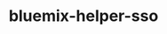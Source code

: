 ---
layout: default
title: bluemix-helper-sso
name: bluemix-helper-sso
fullname: ibm-cds-labs/bluemix-helper-sso
description: Bluemix Helper for adding support for Single Sign On service to your application
watchers: 4
stars: 4
forks: 1
languages: 
  - JavaScript

tech: 
  - Bluemix

level: Intermediate
giturl: https://github.com/ibm-cds-labs/bluemix-helper-sso
---